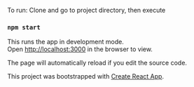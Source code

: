 To run: Clone and go to project directory, then execute

### `npm start`

This runs the app in development mode.<br>
Open [http://localhost:3000](http://localhost:3000) in the browser to view.

The page will automatically reload if you edit the source code.<br>

This project was bootstrapped with [Create React App](https://github.com/facebook/create-react-app).
